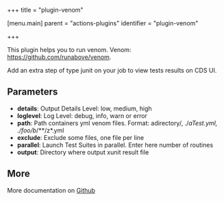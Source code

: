 +++
title = "plugin-venom"

[menu.main]
parent = "actions-plugins"
identifier = "plugin-venom"

+++

This plugin helps you to run venom. Venom: https://github.com/runabove/venom.

Add an extra step of type junit on your job to view tests results on CDS UI.

## Parameters

* **details**: Output Details Level: low, medium, high
* **loglevel**: Log Level: debug, info, warn or error
* **path**: Path containers yml venom files. Format: adirectory/, ./*aTest.yml, ./foo/b*/**/z*.yml
* **exclude**: Exclude some files, one file per line
* **parallel**: Launch Test Suites in parallel. Enter here number of routines
* **output**: Directory where output xunit result file


## More

More documentation on [Github](https://github.com/ovh/cds/tree/master/contrib/plugins/plugin-venom/README.md)

